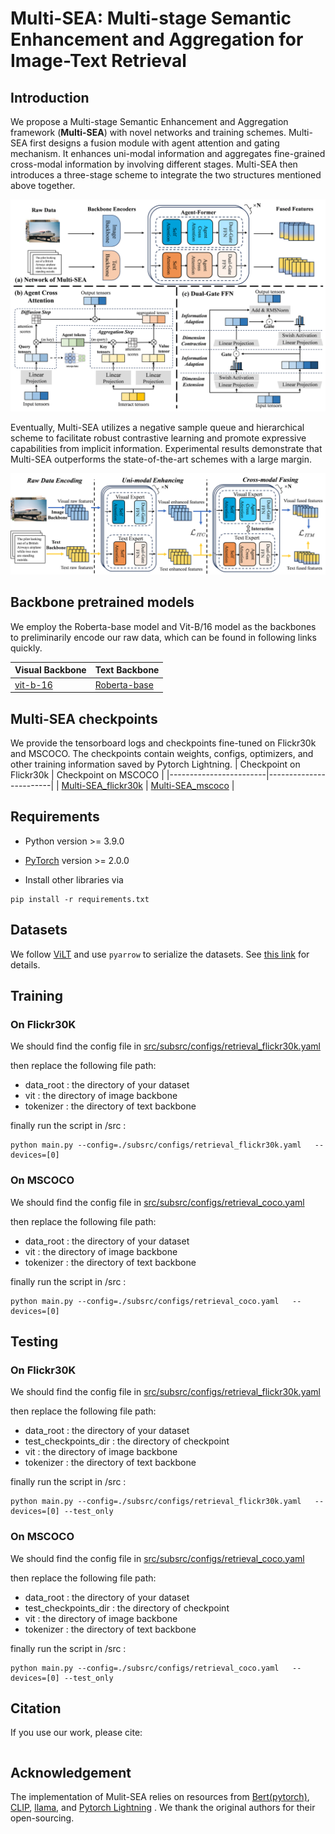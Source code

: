 # Multi-SEA: Multi-stage Semantic Enhancement and Aggregation for Image-Text Retrieval

## Introduction
We propose a Multi-stage Semantic Enhancement and Aggregation framework (**Multi-SEA**) with novel networks and training schemes. Multi-SEA first designs a fusion module with agent attention and gating mechanism. It enhances uni-modal information and aggregates fine-grained cross-modal information by involving different stages. Multi-SEA then introduces a three-stage scheme to integrate the two structures mentioned above together. 

<img src="figs/model_structure.png" width="600"> 

Eventually, Multi-SEA utilizes a negative sample queue and hierarchical scheme to facilitate robust contrastive learning and promote expressive capabilities from implicit information. Experimental results demonstrate that Multi-SEA outperforms the state-of-the-art schemes with a large margin.

<img src="figs/pipeline.png" width="600"> 

## Backbone pretrained models
We employ the Roberta-base model and Vit-B/16 model as the backbones to preliminarily encode our raw data, which can be found in following links quickly.

| Visual Backbone | Text Backbone |
|------------------------|------------------------|
| [vit-b-16](https://openaipublic.azureedge.net/clip/models/5806e77cd80f8b59890b7e101eabd078d9fb84e6937f9e85e4ecb61988df416f/ViT-B-16.pt) | [Roberta-base](https://drive.google.com/file/d/1ddE0BSYxvdQLAH0t6fTk5UCV1a9B6q7x/view?usp=sharing) | 

## Multi-SEA checkpoints
We provide the tensorboard logs and checkpoints fine-tuned on Flickr30k and MSCOCO. The checkpoints  contain weights, configs, optimizers, and other training information saved by Pytorch Lightning.
| Checkpoint on Flickr30k | Checkpoint on MSCOCO |
|------------------------|------------------------|
| [Multi-SEA_flickr30k](https://drive.google.com/file/d/1nMP_m0aCjLy3qsv_EHXrRG3djy58vFWQ/view?usp=sharing) | [Multi-SEA_mscoco](https://drive.google.com/file/d/1lBSAJH477P9aOFkfZG6Lyw8DIc02f1tw/view?usp=sharing) | 


## Requirements
* Python version >= 3.9.0

* [PyTorch](https://pytorch.org/) version >= 2.0.0

* Install other libraries via
```
pip install -r requirements.txt
```

## Datasets
We follow [ViLT](https://github.com/dandelin/ViLT) and use `pyarrow` to serialize the datasets. See [this link](https://github.com/dandelin/ViLT/blob/master/DATA.md) for details.


## Training
### On Flickr30K
We should find the config file in <ins>src/subsrc/configs/retrieval_flickr30k.yaml

then replace the following file path: 
* data_root : the directory of your dataset
* vit :  the directory of image backbone
* tokenizer : the directory of text backbone

finally run the script in /src :
```
python main.py --config=./subsrc/configs/retrieval_flickr30k.yaml   --devices=[0] 
```

### On MSCOCO
We should find the config file in <ins>src/subsrc/configs/retrieval_coco.yaml

then replace the following file path: 
* data_root : the directory of your dataset
* vit :  the directory of image backbone
* tokenizer : the directory of text backbone

finally run the script in /src :
```
python main.py --config=./subsrc/configs/retrieval_coco.yaml   --devices=[0] 
```

## Testing
### On Flickr30K
We should find the config file in <ins>src/subsrc/configs/retrieval_flickr30k.yaml

then replace the following file path: 
* data_root : the directory of your dataset
* test_checkpoints_dir : the directory of checkpoint
* vit :  the directory of image backbone
* tokenizer : the directory of text backbone

finally run the script in /src :
```
python main.py --config=./subsrc/configs/retrieval_flickr30k.yaml   --devices=[0] --test_only
```

### On MSCOCO
We should find the config file in <ins>src/subsrc/configs/retrieval_coco.yaml

then replace the following file path: 
* data_root : the directory of your dataset
* test_checkpoints_dir : the directory of checkpoint
* vit :  the directory of image backbone
* tokenizer : the directory of text backbone

finally run the script in /src :
```
python main.py --config=./subsrc/configs/retrieval_coco.yaml   --devices=[0] --test_only
```

## Citation
If you use our work, please cite:
```

```
## Acknowledgement

The implementation of Mulit-SEA relies on resources from [Bert(pytorch)](https://github.com/codertimo/BERT-pytorch), [CLIP](https://github.com/openai/CLIP), [llama](https://github.com/meta-llama/llama), and [Pytorch Lightning](https://github.com/Lightning-AI/pytorch-lightning) . We thank the original authors for their open-sourcing.


